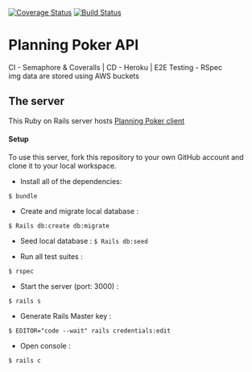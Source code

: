 [![Coverage Status](https://coveralls.io/repos/github/Saralundkvist86/planningPoker_api/badge.svg)](https://coveralls.io/github/Saralundkvist86/planningPoker_api)
[![Build Status](https://semaphoreci.com/api/v1/saralundkvist86/planningpoker_api/branches/api_can_provide_polls_categorized/badge.svg)](https://semaphoreci.com/saralundkvist86/planningpoker_api)


# Planning Poker API
CI - Semaphore & Coveralls | CD -  Heroku | E2E Testing - RSpec
<br />
img data are stored using AWS buckets

## The server
This Ruby on Rails server hosts [Planning Poker client](https://github.com/Saralundkvist86/planningPoker_client)

#### Setup
To use this server, fork this repository to your own GitHub account and clone it to your local workspace.

* Install all of the dependencies:

``` $ bundle ```

* Create and migrate local database :

``` $ Rails db:create db:migrate ```

* Seed local database :
``` $ Rails db:seed ```

* Run all test suites :

``` $ rspec ```

* Start the server (port: 3000) :

``` $ rails s ```

* Generate Rails Master key :

``` $ EDITOR="code --wait" rails credentials:edit ```

* Open console :

``` $ rails c ```


